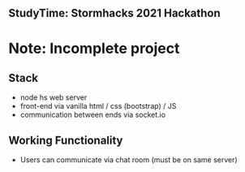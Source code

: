 ## StudyTime: Stormhacks 2021 Hackathon
# Note: Incomplete project
Stack
---------
- node hs web server
- front-end via vanilla html / css (bootstrap) / JS 
- communication between ends via socket.io 

**Working Functionality**
---------------------------
- Users can communicate via chat room (must be on same server)

